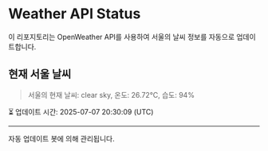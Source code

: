 
# Weather API Status

이 리포지토리는 OpenWeather API를 사용하여 서울의 날씨 정보를 자동으로 업데이트합니다.

## 현재 서울 날씨
> 서울의 현재 날씨: clear sky, 온도: 26.72°C, 습도: 94%

⏳ 업데이트 시간: 2025-07-07 20:30:09 (UTC)

---
자동 업데이트 봇에 의해 관리됩니다.
